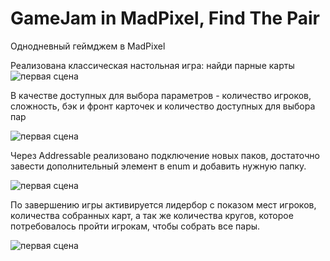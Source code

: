 # GameJam in MadPixel, Find The Pair

Однодневный геймджем в MadPixel

Реализована классическая настольная игра: найди парные карты
![первая сцена](/README_Additional_materials/1.jpg)

В качестве доступных для выбора параметров - количество игроков, сложность, бэк и фронт карточек и количество доступных для выбора пар

![первая сцена](/README_Additional_materials/2.jpg)

Через Addressable реализовано подключение новых паков, достаточно завести дополнительный элемент в enum и добавить нужную папку.

![первая сцена](/README_Additional_materials/3.jpg)

По завершению игры активируется лидербор с показом мест игроков, количества собранных карт, а так же количества кругов, которое потребовалось пройти игрокам, чтобы собрать все пары.

![первая сцена](/README_Additional_materials/4.jpg)
